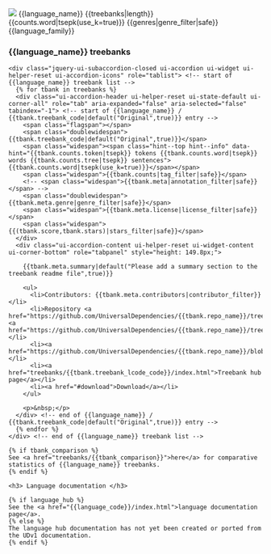   <!-- Except for class="jquery-ui-subaccordion-closed", all attributes of the accordion-related div elements can be generated during initialization of the page. However, the initialization takes up to 10 seconds and we want something reasonably nice to be visible as soon as possible. -->
  <div class="ui-accordion-header ui-helper-reset ui-state-default ui-corner-all" role="tab" aria-expanded="false" aria-selected="false" tabindex="-1"> <!-- start of {{language_name}} accordion row -->
    <span class="flagspan"><img class="flag" src="flags/svg/{{flag}}.svg" /></span>
    <span class="doublewidespan">{{language_name}}</span>
    <span class="widespan"><span class="hint--top hint--info" data-hint="{{treebanks|length}} treebank{% if treebanks|length > 1 %}s{% endif %}">{{treebanks|length}}</span></span>
    <span class="widespan"><span class="hint--top hint--info" data-hint="{{counts.token|tsepk}} tokens {{counts.word|tsepk}} words {{counts.tree|tsepk}} sentences">{{counts.word|tsepk(use_k=true)}}</span></span>
    <!-- English has so many genres that they no longer fit in doublewidespan. -->
    <span class="triplewidespan">{{genres|genre_filter|safe}}</span>
    <span class="triplewidespan">{{language_family}}</span>
  </div> <!-- end of {{language_name}} accordion row -->

  <div class="ui-accordion-content ui-helper-reset ui-widget-content ui-corner-bottom" style="height: 0px;" role="tabpanel"> <!-- start of {{language_name}} accordion body -->
  <!--initial style="height:558.8px; display: none" would make the page a bit better before setup is done but the height of the subaccordions would not be measured correctly-->

  <!-- empty space so tooltip fits -->
  <h3>{{language_name}} treebanks</h3>

    <div class="jquery-ui-subaccordion-closed ui-accordion ui-widget ui-helper-reset ui-accordion-icons" role="tablist"> <!-- start of {{language_name}} treebank list -->
      {% for tbank in treebanks %}
      <div class="ui-accordion-header ui-helper-reset ui-state-default ui-corner-all" role="tab" aria-expanded="false" aria-selected="false" tabindex="-1"> <!-- start of {{language_name}} / {{tbank.treebank_code|default("Original",true)}} entry -->
	    <span class="flagspan"></span>
	    <span class="doublewidespan">{{tbank.treebank_code|default("Original",true)}}</span>
	    <span class="widespan"><span class="hint--top hint--info" data-hint="{{tbank.counts.token|tsepk}} tokens {{tbank.counts.word|tsepk}} words {{tbank.counts.tree|tsepk}} sentences">{{tbank.counts.word|tsepk(use_k=true)}}</span></span>
	    <span class="widespan">{{tbank.counts|tag_filter|safe}}</span>
	    <!-- <span class="widespan">{{tbank.meta|annotation_filter|safe}}</span> -->
	    <span class="doublewidespan">{{tbank.meta.genre|genre_filter|safe}}</span>
	    <span class="widespan">{{tbank.meta.license|license_filter|safe}}</span>
	    <span class="widespan">{{(tbank.score,tbank.stars)|stars_filter|safe}}</span>
	  </div>
	  <div class="ui-accordion-content ui-helper-reset ui-widget-content ui-corner-bottom" role="tabpanel" style="height: 149.8px;">

	    {{tbank.meta.summary|default("Please add a summary section to the treebank readme file",true)}}

	    <ul>
	      <li>Contributors: {{tbank.meta.contributors|contributor_filter}} </li>
          <li>Repository <a href="https://github.com/UniversalDependencies/{{tbank.repo_name}}/tree/master">master</a> <a href="https://github.com/UniversalDependencies/{{tbank.repo_name}}/tree/dev">dev</a></li>
          <li><a href="https://github.com/UniversalDependencies/{{tbank.repo_name}}/blob/{{tbank.repo_branch}}/{{tbank.readme_file}}">README</a></li>
	      <li><a href="treebanks/{{tbank.treebank_lcode_code}}/index.html">Treebank hub page</a></li>
	      <li><a href="#download">Download</a></li>
	    </ul>

	    <p>&nbsp;</p>
	  </div> <!-- end of {{language_name}} / {{tbank.treebank_code|default("Original",true)}} entry -->
      {% endfor %}
    </div> <!-- end of {{language_name}} treebank list -->

    {% if tbank_comparison %}
    See <a href="treebanks/{{tbank_comparison}}">here</a> for comparative statistics of {{language_name}} treebanks.
    {% endif %}

    <h3> Language documentation </h3>

    {% if language_hub %}
    See the <a href="{{language_code}}/index.html">language documentation page</a>.
    {% else %}
    The language hub documentation has not yet been created or ported from the UDv1 documentation.
    {% endif %}

  </div> <!-- end of {{language_name}} accordion body -->

